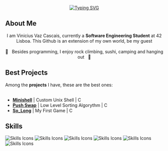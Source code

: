 <p align="center"> 
  <a href="https://git.io/typing-svg"><img src="https://readme-typing-svg.demolab.com?font=Fira+Code&duration=4500&pause=1000&color=58D1F7&background=9B7CFF00&center=true&width=435&lines=!!+Welcome+to+my+World+%3A)+!!;!!+I+hope+you+like+it+!!" alt="Typing SVG"/></a>
</p>
<p><h2>About Me</h2></p>
<p align="center">
  I am Vinicius Vaz Cascais, currently a <strong>Software Engineering Student</strong> at 42 Lisboa. This Github is an extension of my own world, be my guest
  <br><br>
 🍣 &nbsp;&nbsp;Besides programming, I enjoy rock climbing, sushi, camping and hanging out&nbsp;&nbsp; 🧗
  <br>
<p><h2>Best Projects</h2></p>
Among the <strong>projects</strong> I have, these are the best ones:
<br>
</br>
<ul>
  <li><strong><a href="https://github.com/zeromeia0/minishell">Minishell</a></strong> | Custom Unix Shell | C </li>
  <li><strong><a href="https://github.com/zeromeia0/push_swap">Push Swap</a></strong> | Low Level Sorting Algorythm | C </li>
  <li><strong><a href="https://github.com/zeromeia0/so_long">So_Long</a></strong> | My First Game | C </li>
</ul>
<p><h2>Skills </h2></p>
  <p>
     <img src="https://skillicons.dev/icons?i=c" alt="Skills Icons" />
     <img src="https://skillicons.dev/icons?i=bash" alt="Skills Icons" />
     <img src="https://skillicons.dev/icons?i=git" alt="Skills Icons" />
     <img src="https://skillicons.dev/icons?i=mysql" alt="Skills Icons" />
     <img src="https://skillicons.dev/icons?i=arch" alt="Skills Icons" />
         <img src="https://skillicons.dev/icons?i=kali" alt="Skills Icons" />
  </p>
  
</p>
